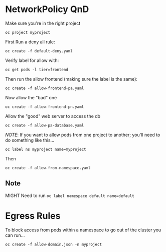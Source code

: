 # NetworkPolicy QnD

Make sure you're in the right project

```
oc project myproject
```

First Run a deny all rule:

```
oc create -f default-deny.yaml
```
Verify label for allow with:

```
oc get pods -l tier=frontend
```

Then run the allow frontend (making sure the label is the same):

```
oc create -f allow-frontend-pa.yaml
```

Now allow the "bad" one

```
oc create -f allow-frontend-pn.yaml
```

Allow the "good" web server to access the db


```
oc create -f allow-pa-database.yaml
```

*NOTE*: If you want to allow pods from one project to another; you'll need to do something like this...

```
oc label ns myproject name=myproject
```

Then

```
oc create -f allow-from-namespace.yaml
```

## Note
MIGHT Need to run `oc label namespace default name=default`

# Egress Rules

To block access from pods within a namespace to go out of the cluster you can run...

```
oc create -f allow-domain.json -n myproject
```
